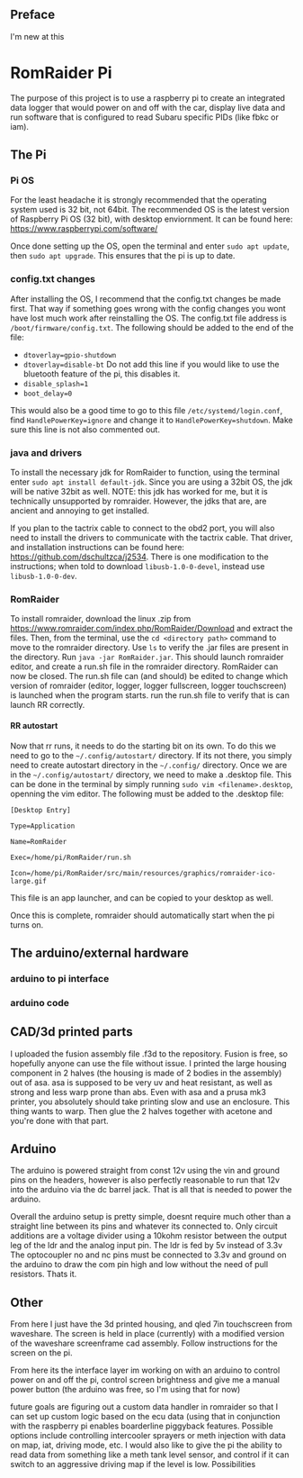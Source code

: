 ## Preface
I'm new at this

# RomRaider Pi
The purpose of this project is to use a raspberry pi to create an integrated data logger that would power on and off with the car, display live data and run software that is configured to read Subaru specific PIDs (like fbkc or iam). 

## The Pi
### Pi OS
For the least headache it is strongly recommended that the operating system used is 32 bit, not 64bit. The recommended OS is the latest version of Raspberry Pi OS (32 bit), with desktop enviornment. It can be found here: https://www.raspberrypi.com/software/

Once done setting up the OS, open the terminal and enter `sudo apt update`, then `sudo apt upgrade`. This ensures that the pi is up to date.
### config.txt changes
After installing the OS, I recommend that the config.txt changes be made first. That way if something goes wrong with the config changes you wont have lost much work after reinstalling the OS.
The config.txt file address is `/boot/firmware/config.txt`. The following should be added to the end of the file:
- `dtoverlay=gpio-shutdown`
- `dtoverlay=disable-bt` Do not add this line if you would like to use the bluetooth feature of the pi, this disables it.
- `disable_splash=1`
- `boot_delay=0`

This would also be a good time to go to this file `/etc/systemd/login.conf`, find `HandlePowerKey=ignore` and change it to `HandlePowerKey=shutdown`. Make sure this line is not also commented out.
### java and drivers
To install the necessary jdk for RomRaider to function, using the terminal enter `sudo apt install default-jdk`. Since you are using a 32bit OS, the jdk will be native 32bit as well.
NOTE: this jdk has worked for me, but it is technically unsupported by romraider. However, the jdks that are, are ancient and annoying to get installed.

If you plan to the tactrix cable to connect to the obd2 port, you will also need to install the drivers to communicate with the tactrix cable. That driver, and installation instructions can be found here: https://github.com/dschultzca/j2534. There is one modification to the instructions; when told to download `libusb-1.0-0-devel`, instead use `libusb-1.0-0-dev`.
### RomRaider
To install romraider, download the linux .zip from https://www.romraider.com/index.php/RomRaider/Download and extract the files. Then, from the terminal, use the `cd <directory path>` command to move to the romraider directory. Use `ls` to verify the .jar files are present in the directory. Run `java -jar RomRaider.jar`. This should launch romraider editor, and create a run.sh file in the romraider directory. RomRaider can now be closed. The run.sh file can (and should) be edited to change which version of romraider (editor, logger, logger fullscreen, logger touchscreen) is launched when the program starts. run the run.sh file to verify that is can launch RR correctly.
#### RR autostart
Now that rr runs, it needs to do the starting bit on its own. To do this we need to go to the `~/.config/autostart/` directory. If its not there, you simply need to create autostart directory in the `~/.config/` directory. 
Once we are in the `~/.config/autostart/` directory, we need to make a <filename>.desktop file. This can be done in the terminal by simply running `sudo vim <filename>.desktop`, openning the vim editor.
The following must be added to the .desktop file:

`[Desktop Entry]`

`Type=Application`

`Name=RomRaider`

`Exec=/home/pi/RomRaider/run.sh`

`Icon=/home/pi/RomRaider/src/main/resources/graphics/romraider-ico-large.gif`

This file is an app launcher, and can be copied to your desktop as well. 

Once this is complete, romraider should automatically start when the pi turns on.
## The arduino/external hardware
### arduino to pi interface

### arduino code

## CAD/3d printed parts
I uploaded the fusion assembly file .f3d to the repository. Fusion is free, so hopefully anyone can
use the file without issue.
I printed the large housing component in 2 halves (the housing is made of 2 bodies in the assembly)
out of asa. asa is supposed to be very uv and heat resistant, as well as strong and less warp prone 
than abs. Even with asa and a prusa mk3 printer, you absolutely should take printing slow and use an 
enclosure. This thing wants to warp. Then glue the 2 halves together with acetone and you're done 
with that part.
## Arduino
The arduino is powered straight from const 12v using the vin and ground pins on the headers, however is also perfectly reasonable to 
run that 12v into the arduino via the dc barrel jack. That is all that is needed to power the arduino.

Overall the arduino setup is pretty simple, doesnt require much other than a straight line between its pins and whatever its connected to.
Only circuit additions are a voltage divider using a 10kohm resistor between the output leg of the ldr and the analog input pin. The ldr is fed by 5v instead of 3.3v
The optocoupler no and nc pins must be connected to 3.3v and ground on the arduino to draw the com pin high and low without the need of pull
resistors. Thats it.
## Other
From here I just have the 3d printed housing, and qled 7in touchscreen from waveshare.
The screen is held in place (currently) with a modified version of the waveshare screenframe
cad assembly. Follow instructions for the screen on the pi. 

From here its the interface layer im working on with an arduino to control power on and off the pi,
control screen brightness and give me a manual power button (the arduino was free, so I'm using that 
for now)

future goals are figuring out a custom data handler in romraider so that I can set up custom logic
based on the ecu data (using that in conjunction with the raspberry pi enables boarderline piggyback
features. Possible options include controlling intercooler sprayers or meth injection with data on
map, iat, driving mode, etc. I would also like to give the pi the ability to read data from something
like a meth tank level sensor, and control if it can switch to an aggressive driving map if the level is 
low. Possibilities
